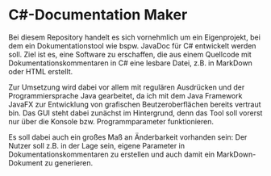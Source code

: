 # C#-Documentation Maker

Bei diesem Repository handelt es sich vornehmlich um ein Eigenprojekt, bei dem ein Dokumentationstool wie bspw. JavaDoc für C# entwickelt werden soll.
Ziel ist es, eine Software zu erschaffen, die aus einem Quellcode mit Dokumentationskommentaren in C# eine lesbare Datei, z.B. in MarkDown oder HTML erstellt.

Zur Umsetzung wird dabei vor allem mit regulären Ausdrücken und der Programmiersprache Java gearbeitet, da ich mit dem Java Framework JavaFX zur Entwicklung von
grafischen Beutzeroberflächen bereits vertraut bin. 
Das GUI steht dabei zunächst im Hintergrund, denn das Tool soll vorerst nur über die Konsole bzw. Programmparameter funktionieren.

Es soll dabei auch ein großes Maß an Änderbarkeit vorhanden sein: Der Nutzer soll z.B. in der Lage sein, eigene Parameter in Dokumentationskommentaren zu erstellen und
auch damit ein MarkDown-Dokument zu generieren.
